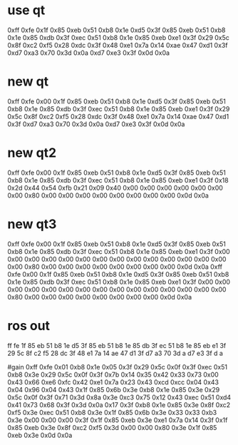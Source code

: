 # use qt
0xff 0xfe 0x1f 0x85 0xeb 0x51 0xb8 0x1e 0xd5 0x3f 0x85 0xeb 0x51 0xb8 0x1e 0x85 0xdb 0x3f 0xec 0x51 0xb8 0x1e 0x85 0xeb 0xe1 0x3f 0x29 0x5c 0x8f 0xc2 0xf5 0x28 0xdc 0x3f 0x48 0xe1 0x7a 0x14 0xae 0x47 0xd1 0x3f 0xd7 0xa3 0x70 0x3d 0x0a 0xd7 0xe3 0x3f 0x0d 0x0a

# new qt
0xff 0xfe 0x00 0x1f 0x85 0xeb 0x51 0xb8 0x1e 0xd5 0x3f 0x85 0xeb 0x51 0xb8 0x1e 0x85 0xdb 0x3f 0xec 0x51 0xb8 0x1e 0x85 0xeb 0xe1 0x3f 0x29 0x5c 0x8f 0xc2 0xf5 0x28 0xdc 0x3f 0x48 0xe1 0x7a 0x14 0xae 0x47 0xd1 0x3f 0xd7 0xa3 0x70 0x3d 0x0a 0xd7 0xe3 0x3f 0x0d 0x0a 
# new qt2
0xff 0xfe 0x00 0x1f 0x85 0xeb 0x51 0xb8 0x1e 0xd5 0x3f 0x85 0xeb 0x51 0xb8 0x1e 0x85 0xdb 0x3f 0xec 0x51 0xb8 0x1e 0x85 0xeb 0xe1 0x3f 0x18 0x2d 0x44 0x54 0xfb 0x21 0x09 0x40 0x00 0x00 0x00 0x00 0x00 0x00 0x00 0x80 0x00 0x00 0x00 0x00 0x00 0x00 0x00 0x00 0x0d 0x0a
# new qt3
0xff 0xfe 0x00 0x1f 0x85 0xeb 0x51 0xb8 0x1e 0xd5 0x3f 0x85 0xeb 0x51 0xb8 0x1e 0x85 0xdb 0x3f 0xec 0x51 0xb8 0x1e 0x85 0xeb 0xe1 0x3f 0x00 0x00 0x00 0x00 0x00 0x00 0x00 0x00 0x00 0x00 0x00 0x00 0x00 0x00 0x00 0x80 0x00 0x00 0x00 0x00 0x00 0x00 0x00 0x00 0x0d 0x0a
0xff 0xfe 0x00 0x1f 0x85 0xeb 0x51 0xb8 0x1e 0xd5 0x3f 0x85 0xeb 0x51 0xb8 0x1e 0x85 0xdb 0x3f 0xec 0x51 0xb8 0x1e 0x85 0xeb 0xe1 0x3f 0x00 0x00 0x00 0x00 0x00 0x00 0x00 0x00 0x00 0x00 0x00 0x00 0x00 0x00 0x00 0x80 0x00 0x00 0x00 0x00 0x00 0x00 0x00 0x00 0x0d 0x0a
# ros out
ff fe 1f 85 eb 51 b8 1e d5 3f 85 eb 51 b8 1e 85 db 3f ec 51 b8 1e 85 eb e1 3f 29 5c 8f c2 f5 28 dc 3f 48 e1 7a 14 ae 47 d1 3f d7 a3 70 3d a d7 e3 3f d a 

#gain
0xff 0xfe 0x01 0xb8 0x1e 0x05 0x3f 0x29 0x5c 0x0f 0x3f 0xec 0x51 0xb8 0x3e 0x29 0x5c 0x0f 0x3f 0x7b 0x14 0x35 0x42 0x33 0x73 0x00 0x43 0x66 0xe6 0xfc 0x42 0xe1 0x7a 0x23 0x43 0xcd 0xcc 0x04 0x43 0x04 0x96 0x04 0x43 0x1f 0x85 0x6b 0x3e 0xb8 0x1e 0x85 0x3e 0x29 0x5c 0x0f 0x3f 0x71 0x3d 0x8a 0x3e 0xc3 0x75 0x12 0x43 0xec 0x51 0xd4 0x41 0x73 0x68 0x3f 0x3d 0x0a 0x17 0x3f 0xb8 0x1e 0x85 0x3e 0x8f 0xc2 0xf5 0x3e 0xec 0x51 0xb8 0x3e 0x1f 0x85 0x6b 0x3e 0x33 0x33 0xb3 0x3e 0x00 0x00 0x00 0x3f 0x1f 0x85 0xeb 0x3e 0xe1 0x7a 0x14 0x3f 0x1f 0x85 0xeb 0x3e 0x8f 0xc2 0xf5 0x3d 0x00 0x00 0x80 0x3e 0x1f 0x85 0xeb 0x3e 0x0d 0x0a
